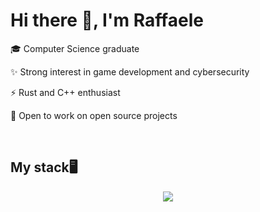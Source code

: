 # Hi there 👋, I'm Raffaele

<p>🎓 Computer Science graduate</p>
<p>✨ Strong interest in game development and cybersecurity</p> 
<p>⚡ Rust and C++ enthusiast</p>
<p>🚀 Open to work on open source projects</p>

</br>

## My stack🖥
<div align="center">
  <img src="https://skillicons.dev/icons?i=c,cmake,cpp,qt,rust,bevy,python,java,js,php,html,css,react,vite,tailwind,docker,git,latex,mysql,postgres,sqlite,vscode&perline=11" />
</div>
